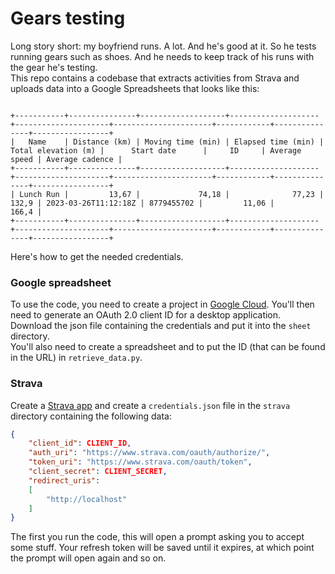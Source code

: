 # Gears testing
Long story short: my boyfriend runs. A lot. And he's good at it. So he tests running gears such as shoes. And he needs to keep track of his runs with the gear he's testing.  
This repo contains a codebase that extracts activities from Strava and uploads data into a Google Spreadsheets that looks like this:
```

+-----------+---------------+-------------------+--------------------+---------------------+----------------------+------------+---------------+-----------------+
|   Name    | Distance (km) | Moving time (min) | Elapsed time (min) | Total elevation (m) |      Start date      |     ID     | Average speed | Average cadence |
+-----------+---------------+-------------------+--------------------+---------------------+----------------------+------------+---------------+-----------------+
| Lunch Run |         13,67 |             74,18 |              77,23 |               132,9 | 2023-03-26T11:12:18Z | 8779455702 |         11,06 |           166,4 |
+-----------+---------------+-------------------+--------------------+---------------------+----------------------+------------+---------------+-----------------+

```

Here's how to get the needed credentials.

### Google spreadsheet
To use the code, you need to create a project in [Google Cloud](https://console.cloud.google.com/). You'll then need to generate an OAuth 2.0 client ID for a desktop application.  
Download the json file containing the credentials and put it into the `sheet` directory.  
You'll also need to create a spreadsheet and to put the ID (that can be found in the URL) in `retrieve_data.py`.

### Strava
Create a [Strava app](https://www.strava.com/settings/api) and create a `credentials.json` file in the `strava` directory containing the following data:
```json
{
    "client_id": CLIENT_ID,
    "auth_uri": "https://www.strava.com/oauth/authorize/",
    "token_uri": "https://www.strava.com/oauth/token",
    "client_secret": CLIENT_SECRET,
    "redirect_uris":
    [
        "http://localhost"
    ]
}
```
The first you run the code, this will open a prompt asking you to accept some stuff. Your refresh token will be saved until it expires, at which point the prompt will open again and so on.